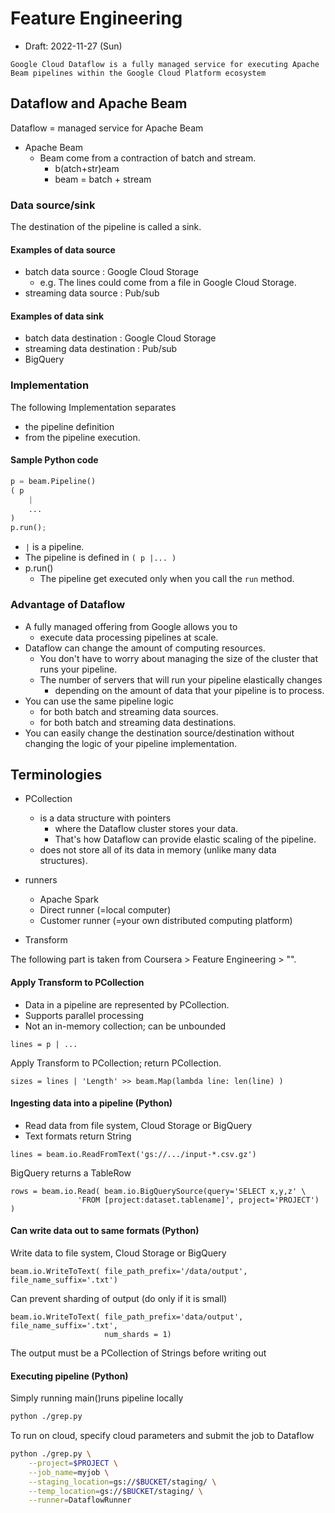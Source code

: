 # Feature Engineering

* Draft: 2022-11-27 (Sun)

```
Google Cloud Dataflow is a fully managed service for executing Apache Beam pipelines within the Google Cloud Platform ecosystem
```

## Dataflow and Apache Beam

Dataflow = managed service for Apache Beam

- Apache Beam
  - Beam come from a contraction of batch and stream.
    - b(atch+str)eam
    - beam = batch + stream

### Data source/sink

The destination of the pipeline is called a sink.

#### Examples of data source

- batch data source : Google Cloud Storage
  - e.g. The lines could come from a file in Google Cloud Storage.
- streaming data source : Pub/sub

#### Examples of data sink

- batch data destination : Google Cloud Storage
- streaming data destination : Pub/sub
- BigQuery

### Implementation

The following Implementation separates 

- the pipeline definition 
- from the pipeline execution.

#### Sample Python code

```python
p = beam.Pipeline()
( p
	|
	...
)
p.run();
```

- `|` is a pipeline.
- The pipeline is defined in `( p |... )`
- p.run()
  - The pipeline get executed only when you call the `run` method.

### Advantage of Dataflow

- A fully managed offering from Google allows you to 
  - execute data processing pipelines at scale.
- Dataflow can change the amount of computing resources.
  - You don't have to worry about managing the size of the cluster that runs your pipeline.
  - The number of servers that will run your pipeline elastically changes
    - depending on the amount of data that your pipeline is to process.
- You can use the same pipeline logic 
  - for both batch and streaming data sources.
  - for both batch and streaming data destinations.
- You can easily change the destination source/destination without changing the logic of your pipeline implementation.

## Terminologies

- PCollection
  - is a data structure with pointers
    - where the Dataflow cluster stores your data.
    - That's how Dataflow can provide elastic scaling of the pipeline.
  - does not store all of its data in memory (unlike many data structures).
- runners
  - Apache Spark
  - Direct runner (=local computer)
  - Customer runner (=your own distributed computing platform)

- Transform

The following part is taken from Coursera > Feature Engineering > "".

#### Apply Transform to PCollection

- Data in a pipeline are represented by PCollection.
- Supports parallel processing
- Not an in-memory collection; can be unbounded

```
lines = p | ...
```

Apply Transform to PCollection; return PCollection.

```
sizes = lines | 'Length' >> beam.Map(lambda line: len(line) )
```

#### Ingesting data into a pipeline (Python)

- Read data from file system, Cloud Storage or BigQuery
- Text formats return String

```
lines = beam.io.ReadFromText('gs://.../input-*.csv.gz')
```

BigQuery returns a TableRow

```
rows = beam.io.Read( beam.io.BigQuerySource(query='SELECT x,y,z' \
               'FROM [project:dataset.tablename]', project='PROJECT') )
```

#### Can write data out to same formats (Python)

Write data to file system, Cloud Storage or BigQuery

```
beam.io.WriteToText( file_path_prefix='/data/output', file_name_suffix='.txt')
```

Can prevent sharding of output (do only if it is small)

```
beam.io.WriteToText( file_path_prefix='data/output', file_name_suffix='.txt',
                     num_shards = 1)
```

The output must be a PCollection of Strings before writing out

#### Executing pipeline (Python)

Simply running main()runs pipeline locally

```bash
python ./grep.py
```

To run on cloud, specify cloud parameters and submit the job to Dataflow

```bash
python ./grep.py \
	--project=$PROJECT \
	--job_name=myjob \
	--staging_location=gs://$BUCKET/staging/ \
	--temp_location=gs://$BUCKET/staging/ \
	--runner=DataflowRunner
```

